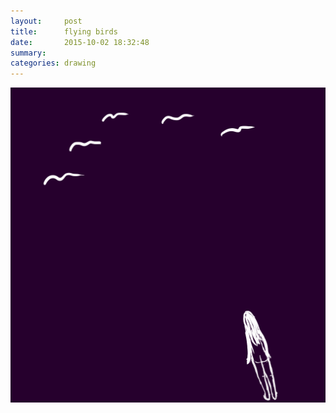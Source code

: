```yaml
---
layout:     post
title:      flying birds
date:       2015-10-02 18:32:48
summary:    
categories: drawing
---
```

![flying birds](/images/diary/flying-birds.png "目送歸鴻")
